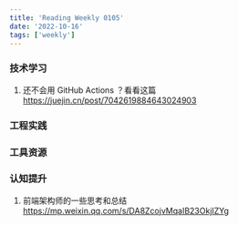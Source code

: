 ```yaml
---
title: 'Reading Weekly 0105'
date: '2022-10-16'
tags: ['weekly']
---
```


### 技术学习

1. 还不会用 GitHub Actions ？看看这篇 https://juejin.cn/post/7042619884643024903

### 工程实践

### 工具资源

### 认知提升

1. 前端架构师的一些思考和总结 https://mp.weixin.qq.com/s/DA8ZcojvMqaIB23OkjIZYg
